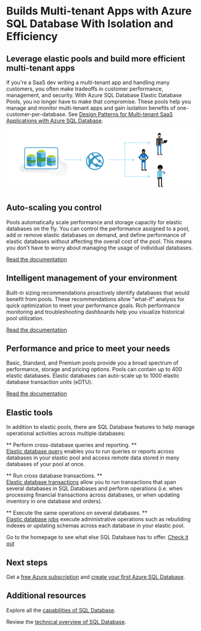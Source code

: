 <properties
   pageTitle="Azure SQL Database Builds Multi-Tenant Apps With Isolation and Efficiency"
   description="Learn how SQL Database builds multi-tenant apps"
   keywords=""
   services="sql-database"
   documentationCenter=""
   authors="carlrabeler"
   manager="jhubbard"
   editor=""/>

<tags
   ms.service="sql-database"
   ms.devlang="NA"
   ms.topic="article"
   ms.tgt_pltfrm="NA"
   ms.workload="data-management"
   ms.date="05/04/2016"
   ms.author="carlrab"/>

# Builds Multi-tenant Apps with Azure SQL Database With Isolation and Efficiency

## Leverage elastic pools and build more efficient multi-tenant apps

If you're a SaaS dev writing a multi-tenant app and handling many customers, you often make tradeoffs in customer performance, management, and security. With Azure SQL Database Elastic Database Pools, you no longer have to make that compromise. These pools help you manage and monitor multi-tenant apps and gain isolation benefits of one-customer-per-database. See [Design Patterns for Multi-tenant SaaS Applications with Azure SQL Database](sql-database-design-patterns-multi-tenancy-saas-applications.md).

![build-multi-tenant-apps](./media/sql-database-build-multi-tenant-apps/sql-database-build-multi-tenant-apps.png)

## Auto-scaling you control

Pools automatically scale performance and storage capacity for elastic databases on the fly. You can control the performance assigned to a pool, add or remove elastic databases on demand, and define performance of elastic databases without affecting the overall cost of the pool. This means you don't have to worry about managing the usage of individual databases.

[Read the documentation](sql-database-elastic-pool.md)

## Intelligent management of your environment

Built-in sizing recommendations proactively identify databases that would benefit from pools. These recommendations allow "what-if" analysis for quick optimization to meet your performance goals. Rich performance monitoring and troubleshooting dashboards help you visualize historical pool utilization.

[Read the documentation](sql-database-elastic-pool-guidance.md)

## Performance and price to meet your needs

Basic, Standard, and Premium pools provide you a broad spectrum of performance, storage and pricing options. Pools can contain up to 400 elastic databases. Elastic databases can auto-scale up to 1000 elastic database transaction units (eDTU).

[Read the documentation](https://azure.microsoft.com/pricing/details/sql-database/?b=16.50)

## Elastic tools

In addition to elastic pools, there are SQL Database features to help manage operational activities across multiple databases:

** Perform cross-database queries and reporting. **  
[Elastic database query](sql-database-elastic-query-overview.md) enables you to run queries or reports across databases in your elastic pool and access remote data stored in many databases of your pool at once.

** Run cross database transactions. **  
[Elastic database transactions](sql-database-elastic-transactions-overview.md) allow you to run transactions that span several databases in SQL Databases and perform operations (i.e. when processing financial transactions across databases, or when updating inventory in one database and orders).

** Execute the same operations on several databases. **  
[Elastic database jobs](sql-database-elastic-jobs-overview.md) execute administrative operations such as rebuilding indexes or updating schemas across each database in your elastic pool.

Go to the homepage to see what else SQL Database has to offer.
[Check it out](https://azure.microsoft.com/services/sql-database/) 

## Next steps

Get a [free Azure subscription](https://azure.microsoft.com/get-started/) and [create your first Azure SQL Database](sql-database-get-started.md).

## Additional resources

Explore all the [capabilities of SQL Database](https://azure.microsoft.com/services/sql-database/).
 
Review the [technical overview of SQL Database](sql-database-technical-overview.md).  
